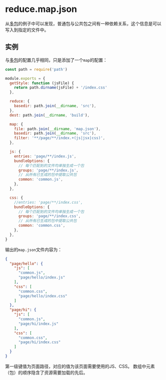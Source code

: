 # reduce.map.json
从[多包](../multi-bundle/)的例子中可以发现，普通包与公共包之间有一种依赖关系，这个信息是可以写入到指定的文件中。

## 实例
与[多包](../multi-bundle/)的配置几乎相同，只是添加了一个`map`的配置：

```js
const path = require('path')

module.exports = {
  getStyle: function (jsFile) {
    return path.dirname(jsFile) + '/index.css'
  },

  reduce: {
    basedir: path.join(__dirname, 'src'),
  },
  dest: path.join(__dirname, 'build'),

  map: {
    file: path.join(__dirname, 'map.json'),
    basedir: path.join(__dirname, 'src'),
    filter: '**/page/**/index.+(js|jsx|css)',
  },

  js: {
    entries: 'page/**/index.js',
    bundleOptions: {
      // 每个匹配到的文件均单独生成一个包
      groups: 'page/**/index.js',
      // 从所有已生成的包中提取公共包
      common: 'common.js',
    },
  },

  css: {
    //entries: 'page/**/index.css',
    bundleOptions: {
      // 每个匹配到的文件均单独生成一个包
      groups: 'page/**/index.css',
      // 从所有已生成的包中提取公共包
      common: 'common.css',
    },
  },
}

```

输出的`map.json`文件内容为：
```json
{
  "page/hello": {
    "js": [
      "common.js",
      "page/hello/index.js"
    ],
    "css": [
      "common.css",
      "page/hello/index.css"
    ]
  },
  "page/hi": {
    "js": [
      "common.js",
      "page/hi/index.js"
    ],
    "css": [
      "common.css",
      "page/hi/index.css"
    ]
  }
}

```

第一级键值为页面路径，对应的值为该页面需要使用的JS、CSS。
数组中元素（包）的顺序隐含了资源需要加载的先后。

